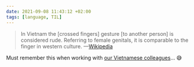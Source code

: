 ```yaml
---
date: 2021-09-08 11:43:12 +02:00
tags: [language, TIL]
---
```


> In Vietnam the [crossed fingers] gesture [to another person] is considered rude. Referring to female genitals, it is comparable to the finger in western culture. —[Wikipedia](https://en.wikipedia.org/wiki/Crossed_fingers#Exception)

Must remember this when working with [our Vietnamese colleagues](https://www.clever-age.com/en/agencies/clever-age-vietnam/)… 😅
